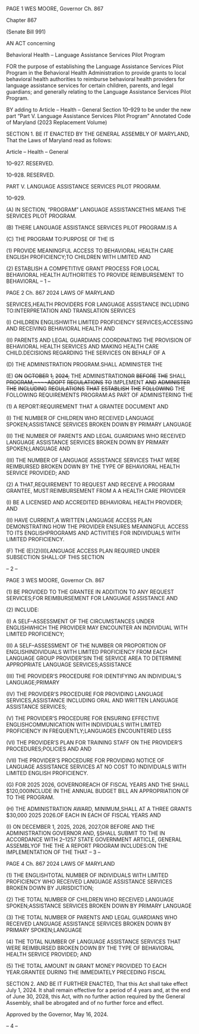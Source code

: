PAGE 1
WES MOORE, Governor Ch. 867

Chapter 867

(Senate Bill 991)

AN ACT concerning

Behavioral Health – Language Assistance Services Pilot Program

FOR the purpose of establishing the Language Assistance Services Pilot Program in the
Behavioral Health Administration to provide grants to local behavioral health
authorities to reimburse behavioral health providers for language assistance
services for certain children, parents, and legal guardians; and generally relating to
the Language Assistance Services Pilot Program.

BY adding to
Article – Health – General
Section 10–929 to be under the new part “Part V. Language Assistance Services Pilot
Program”
Annotated Code of Maryland
(2023 Replacement Volume)

SECTION 1. BE IT ENACTED BY THE GENERAL ASSEMBLY OF MARYLAND,
That the Laws of Maryland read as follows:

Article – Health – General

10–927. RESERVED.

10–928. RESERVED.

PART V. LANGUAGE ASSISTANCE SERVICES PILOT PROGRAM.

10–929.

(A) IN SECTION, “PROGRAM” LANGUAGE ASSISTANCETHIS MEANS THE
SERVICES PILOT PROGRAM.

(B) THERE LANGUAGE ASSISTANCE SERVICES PILOT PROGRAM.IS A

(C) THE PROGRAM TO:PURPOSE OF THE IS

(1) PROVIDE MEANINGFUL ACCESS TO BEHAVIORAL HEALTH CARE
ENGLISH PROFICIENCY;TO CHILDREN WITH LIMITED AND

(2) ESTABLISH A COMPETITIVE GRANT PROCESS FOR LOCAL
BEHAVIORAL HEALTH AUTHORITIES TO PROVIDE REIMBURSEMENT TO BEHAVIORAL
– 1 –

PAGE 2
Ch. 867 2024 LAWS OF MARYLAND

SERVICES,HEALTH PROVIDERS FOR LANGUAGE ASSISTANCE INCLUDING
TO:INTERPRETATION AND TRANSLATION SERVICES

(I) CHILDREN ENGLISHWITH LIMITED PROFICIENCY
SERVICES;ACCESSING AND RECEIVING BEHAVIORAL HEALTH AND

(II) PARENTS AND LEGAL GUARDIANS COORDINATING THE
PROVISION OF BEHAVIORAL HEALTH SERVICES AND MAKING HEALTH CARE
CHILD.DECISIONS REGARDING THE SERVICES ON BEHALF OF A

(D) THE ADMINISTRATION PROGRAM.SHALL ADMINISTER THE

(E) ~~ON~~ ~~OCTOBER~~ ~~1,~~ ~~2024,~~ THE ADMINISTRATION~~OR~~ ~~BEFORE~~ ~~THE~~ SHALL
~~PROGRAM,~~~~ADOPT~~ ~~REGULATIONS~~ ~~TO~~ IMPLEMENT ~~AND~~ ~~ADMINISTER~~ ~~THE~~ ~~INCLUDING~~
~~REGULATIONS~~ ~~THAT~~ ~~ESTABLISH~~ ~~THE~~ ~~FOLLOWING~~ THE FOLLOWING REQUIREMENTS
PROGRAM:AS PART OF ADMINISTERING THE

(1) A REPORT:REQUIREMENT THAT A GRANTEE DOCUMENT AND

(I) THE NUMBER OF CHILDREN WHO RECEIVED LANGUAGE
SPOKEN;ASSISTANCE SERVICES BROKEN DOWN BY PRIMARY LANGUAGE

(II) THE NUMBER OF PARENTS AND LEGAL GUARDIANS WHO
RECEIVED LANGUAGE ASSISTANCE SERVICES BROKEN DOWN BY PRIMARY
SPOKEN;LANGUAGE AND

(III) THE NUMBER OF LANGUAGE ASSISTANCE SERVICES THAT
WERE REIMBURSED BROKEN DOWN BY THE TYPE OF BEHAVIORAL HEALTH SERVICE
PROVIDED; AND

(2) A THAT,REQUIREMENT TO REQUEST AND RECEIVE A
PROGRAM GRANTEE, MUST:REIMBURSEMENT FROM A A HEALTH CARE PROVIDER

(I) BE A LICENSED AND ACCREDITED BEHAVIORAL HEALTH
PROVIDER; AND

(II) HAVE CURRENT,A WRITTEN LANGUAGE ACCESS PLAN
DEMONSTRATING HOW THE PROVIDER ENSURES MEANINGFUL ACCESS TO ITS
ENGLISHPROGRAMS AND ACTIVITIES FOR INDIVIDUALS WITH LIMITED
PROFICIENCY.

(F) THE (E)(2)(II)LANGUAGE ACCESS PLAN REQUIRED UNDER SUBSECTION
SHALL:OF THIS SECTION

– 2 –

PAGE 3
WES MOORE, Governor Ch. 867

(1) BE PROVIDED TO THE GRANTEE IN ADDITION TO ANY REQUEST
SERVICES;FOR REIMBURSEMENT FOR LANGUAGE ASSISTANCE AND

(2) INCLUDE:

(I) A SELF–ASSESSMENT OF THE CIRCUMSTANCES UNDER
ENGLISHWHICH THE PROVIDER MAY ENCOUNTER AN INDIVIDUAL WITH LIMITED
PROFICIENCY;

(II) A SELF–ASSESSMENT OF THE NUMBER OR PROPORTION OF
ENGLISHINDIVIDUALS WITH LIMITED PROFICIENCY FROM EACH LANGUAGE GROUP
PROVIDER’SIN THE SERVICE AREA TO DETERMINE APPROPRIATE LANGUAGE
SERVICES;ASSISTANCE

(III) THE PROVIDER’S PROCEDURE FOR IDENTIFYING AN
INDIVIDUAL’S LANGUAGE;PRIMARY

(IV) THE PROVIDER’S PROCEDURE FOR PROVIDING LANGUAGE
SERVICES,ASSISTANCE INCLUDING ORAL AND WRITTEN LANGUAGE ASSISTANCE
SERVICES;

(V) THE PROVIDER’S PROCEDURE FOR ENSURING EFFECTIVE
ENGLISHCOMMUNICATION WITH INDIVIDUALS WITH LIMITED PROFICIENCY IN
FREQUENTLY;LANGUAGES ENCOUNTERED LESS

(VI) THE PROVIDER’S PLAN FOR TRAINING STAFF ON THE
PROVIDER’S PROCEDURES;POLICIES AND AND

(VII) THE PROVIDER’S PROCEDURE FOR PROVIDING NOTICE OF
LANGUAGE ASSISTANCE SERVICES AT NO COST TO INDIVIDUALS WITH LIMITED
ENGLISH PROFICIENCY.

(G) FOR 2025 2026, GOVERNOREACH OF FISCAL YEARS AND THE SHALL
$120,000INCLUDE IN THE ANNUAL BUDGET BILL AN APPROPRIATION OF TO THE
PROGRAM.

(H) THE ADMINISTRATION AWARD, MINIMUM,SHALL AT A THREE GRANTS
$30,000 2025 2026.OF EACH IN EACH OF FISCAL YEARS AND

(I) ON DECEMBER 1, 2025, 2026, 2027,OR BEFORE AND THE
ADMINISTRATION GOVERNOR AND, §SHALL SUBMIT TO THE IN ACCORDANCE WITH
2–1257 STATE GOVERNMENT ARTICLE, GENERAL ASSEMBLYOF THE THE A REPORT
PROGRAM INCLUDES:ON THE IMPLEMENTATION OF THE THAT
– 3 –

PAGE 4
Ch. 867 2024 LAWS OF MARYLAND

(1) THE ENGLISHTOTAL NUMBER OF INDIVIDUALS WITH LIMITED
PROFICIENCY WHO RECEIVED LANGUAGE ASSISTANCE SERVICES BROKEN DOWN BY
JURISDICTION;

(2) THE TOTAL NUMBER OF CHILDREN WHO RECEIVED LANGUAGE
SPOKEN;ASSISTANCE SERVICES BROKEN DOWN BY PRIMARY LANGUAGE

(3) THE TOTAL NUMBER OF PARENTS AND LEGAL GUARDIANS WHO
RECEIVED LANGUAGE ASSISTANCE SERVICES BROKEN DOWN BY PRIMARY
SPOKEN;LANGUAGE

(4) THE TOTAL NUMBER OF LANGUAGE ASSISTANCE SERVICES THAT
WERE REIMBURSED BROKEN DOWN BY THE TYPE OF BEHAVIORAL HEALTH SERVICE
PROVIDED; AND

(5) THE TOTAL AMOUNT IN GRANT MONEY PROVIDED TO EACH
YEAR.GRANTEE DURING THE IMMEDIATELY PRECEDING FISCAL

SECTION 2. AND BE IT FURTHER ENACTED, That this Act shall take effect July
1, 2024. It shall remain effective for a period of 4 years and, at the end of June 30, 2028,
this Act, with no further action required by the General Assembly, shall be abrogated and
of no further force and effect.

Approved by the Governor, May 16, 2024.

– 4 –